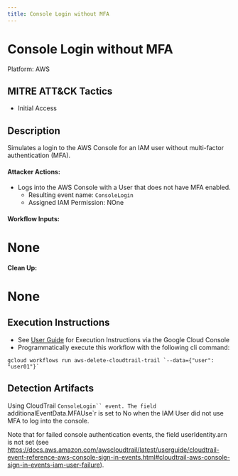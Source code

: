 ```yaml
---
title: Console Login without MFA
---
```


# Console Login without MFA


Platform: AWS

## MITRE ATT&CK Tactics


- Initial Access

## Description


Simulates a login to the AWS Console for an IAM user without multi-factor authentication (MFA).

#### Attacker Actions: 

- Logs into the AWS Console with a User that does not have MFA enabled.
  - Resulting event name: `ConsoleLogin`
  - Assigned IAM Permission: NOne

#### Workflow Inputs: 
# None


#### Clean Up: 
# None

## Execution Instructions

- See [User Guide](../../user-guide/execution-user-permissions.md) for Execution Instructions via the Google Cloud Console
- Programmatically execute this workflow with the following cli command:

```
gcloud workflows run aws-delete-cloudtrail-trail `--data={"user": "user01"}` 
```


## Detection Artifacts


Using CloudTrail `ConsoleLogin`` event. The field `additionalEventData.MFAUse`r is set to No when the IAM User did not use MFA to log into the console.

Note that for failed console authentication events, the field userIdentity.arn is not set (see https://docs.aws.amazon.com/awscloudtrail/latest/userguide/cloudtrail-event-reference-aws-console-sign-in-events.html#cloudtrail-aws-console-sign-in-events-iam-user-failure).

